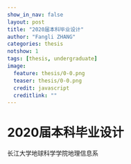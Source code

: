 ```yaml
---
show_in_nav: false
layout: post
title: "2020届本科毕业设计"
author: "Fangli ZHANG"
categories: thesis
notshow: 1
tags: [thesis, undergraduate]
image:
  feature: thesis/0-0.png
  teaser: thesis/0-0.png
  credit: javascript
  creditlink: ""
---
```


# 2020届本科毕业设计

长江大学地球科学学院地理信息系

<html>
    <head>
    <style>
        #chartdiv {
            width: 100%;
            height: 480px;
        }
        .map-marker {
            margin-left: -5px;
            margin-top: -5px;
        }
        .map-marker.map-clickable {
            cursor: pointer;
        }
        .pulse {
            width: 0px;
            height: 0px;
            border: 0px solid #f7f14c;
            -webkit-border-radius: 30px;
            -moz-border-radius: 30px;
            border-radius: 30px;
            background-color: #716f42;
            z-index: 10;
            position: absolute;
      }
      .map-marker .dot {
            border: 10px solid #FFFFFF;
            background: transparent;
            -webkit-border-radius: 100px;
            -moz-border-radius: 100px;
            border-radius: 100px;
            height: 40px;
            width: 40px;
            -webkit-animation: pulse 0.5s ease-out;
            -moz-animation: pulse 1s ease-out;
            animation: pulse 1.5s ease-out;
            -webkit-animation-iteration-count: infinite;
            -moz-animation-iteration-count: infinite;
            animation-iteration-count: infinite;
            position: absolute;
            top: -25px;
            left: -25px;
            z-index: 1;
            opacity: 0;
    }
    @-moz-keyframes pulse {
           0% {
              -moz-transform: scale(0);
              opacity: 0.0;
           }
           25% {
              -moz-transform: scale(0);
              opacity: 0.1;
           }
           50% {
              -moz-transform: scale(0.1);
              opacity: 0.3;
           }
           75% {
              -moz-transform: scale(0.5);
              opacity: 0.5;
           }
           100% {
              -moz-transform: scale(1);
              opacity: 0.0;
           }
    }
    @-webkit-keyframes "pulse" {
           0% {
              -webkit-transform: scale(0);
              opacity: 0.0;
           }
           25% {
              -webkit-transform: scale(0);
              opacity: 0.1;
           }
           50% {
              -webkit-transform: scale(0.1);
              opacity: 0.3;
           }
           75% {
              -webkit-transform: scale(0.5);
              opacity: 0.5;
           }
           100% {
              -webkit-transform: scale(1);
              opacity: 0.0;
           }
       }
    </style>
    </head>
    <body>
    <script src="https://www.amcharts.com/lib/3/ammap.js"></script>
    <script src="https://www.amcharts.com/lib/3/maps/js/worldLow.js"></script>
    <script src="https://www.amcharts.com/lib/3/themes/light.js"></script>
    <script>
    var targetSVG = "M9,0C4.029,0,0,4.029,0,9s4.029,9,9,9s9-4.029,9-9S13.971,0,9,0z M9,15.93 c-3.83,0-6.93-3.1-6.93-6.93S5.17,2.07,9,2.07s6.93,3.1,6.93,6.93S12.83,15.93,9,15.93 M12.5,9c0,1.933-1.567,3.5-3.5,3.5S5.5,10.933,5.5,9S7.067,5.5,9,5.5 S12.5,7.067,12.5,9z";

    <!-- var targetSVG = "{{site.baseurl}}/assets/svg/taxi.svg"; -->

    var map = AmCharts.makeChart( "chartdiv", {
        "type": "map",
        "theme": "light",
        "dragMap": true,
        "projection": "miller",
        "mouseWheelZoomEnabled": true,
        "showBalloonOnSelectedObject": true,
        "backgroundAlpha": 1,
        "backgroundColor": "#000",

        "dataProvider": {
            "mapURL": "/assets/map/chinaHigh.svg",

            "zoomLevel": 3,
            "zoomLatitude": 28.69,
            "zoomLongitude": 112.66,

            "lines": [
            { "arc": 0.85, "id": "line1", "latitudes": [ 30.45, 29.99], "longitudes": [ 111.73, 112.66]},
            { "arc": 0.85, "id": "line2", "latitudes": [ 27.18, 29.99], "longitudes": [ 105.18, 112.66]},
            { "arc": -0.85, "id": "line3", "latitudes": [ 30.35, 29.99], "longitudes": [ 114.17, 112.66]}
            ],


            "images": [
            {"type": "circle", "title": "<b>湖北荆州</b><br/>方小地", "latitude": 29.99, "longitude": 112.66, "color": "#FFFF00", "scale": 1.0},
            {"type": "circle", "title": "<b>湖北宜昌</b><br/>熊小玲", "latitude": 30.45, "longitude": 111.73, "color": "#FF00FF", "scale": 0.8},
            {"type": "circle", "title": "<b>贵州毕节</b><br/>严小信", "latitude": 27.18, "longitude": 105.18, "color": "#FF00FF", "scale": 0.8},
            {"type": "circle", "title": "<b>湖北武汉</b><br/>张小琪", "latitude": 30.35, "longitude": 114.17, "color": "#FF00FF", "scale": 0.8}
            ]
        },

            "areasSettings": {
                "color": "#FFCC00",
                "outlineThickness": 0.3,
                "unlistedAreasColor": "#FFFFFF",
                "unlistedAreasAlpha": 0.6
            },

            "imagesSettings": {
              "color": "#000000",
              "rollOverColor": "#FFFF00",
              "selectedColor": "#000000"
            },

            "linesSettings": {
              "arc": -0.75,
              "arrow": "middle",
              "color": "#00FF00",
              "alpha": 1,
              "arrowAlpha": 1,
              "arrowSize": 3,
              "thickness": 1
            },

            "balloon": {
                "drop": false,
                "fixedPosition": false
            },

            "zoomControl": {
              "homeButtonEnabled": false,
              "zoomControlEnabled": false,
              "buttonSize": 10,
              "gridHeight": 0,
              "draggerAlpha": 0,
              "gridAlpha": 0
            },

            "backgroundZoomsToTop": true,
            "linesAboveImages": false,

           "export": {
             "enabled": false
           }
    } );

    map.addListener( "positionChanged", updateCustomMarkers );

    function updateCustomMarkers( event ) {
      var map = event.chart;

      for ( var x in map.dataProvider.images ) {
        var image = map.dataProvider.images[ x ];
        if (x == 4) {
            if ( 'undefined' == typeof image.externalElement )
            image.externalElement = createCustomMarker( image );
            var xy = map.coordinatesToStageXY( image.longitude, image.latitude );
            image.externalElement.style.top = xy.y + 'px';
            image.externalElement.style.left = xy.x + 'px';
        } else {
            if ( 'undefined' == typeof image.externalElement )
            image.externalElement = createCustomMarker( image );
            var xy = map.coordinatesToStageXY( image.longitude, image.latitude );
            image.externalElement.style.top = xy.y + 'px';
            image.externalElement.style.left = xy.x + 'px';
        }
      }
    }

    function createCustomMarker( image ) {
      var holder = document.createElement( 'div' );
      holder.className = 'map-marker';
      holder.title = image.title;
      holder.style.position = 'absolute';

      if ( undefined != image.url ) {
        holder.onclick = function() {
          window.location.href = image.url;
        };
        holder.className += ' map-clickable';
      }

      var dot = document.createElement( 'div' );
      dot.className = 'dot';
      holder.appendChild( dot );

      var pulse = document.createElement( 'div' );
      pulse.className = 'pulse';
      holder.appendChild( pulse );

      image.chart.chartDiv.appendChild( holder );

      return holder;
    }


    </script>
    </body>
    <div id="chartdiv"></div>
</html>


## 目录
{:.no_toc}
1. TOC
{:toc}

## 20191101 选题申报
选题一：遥感影像处理

基于高分辨率遥感影像的城市扩张动态监测 —— 以武汉市蔡甸区为例

一句话：从遥感影像上看城市是怎么一步步长成今天这个样子的

毕设突出展示：
1. 遥感影像处理技术提取城市不透水面
2. 地理信息系统展示空间格局演变过程

研究区域：武汉市蔡甸区主城区（以行政边界为准）
数据来源：高分辨率Google影像
时间区间：2010-2019年多期影像（每年一期、每两年一期、或者每五年一期）

主要内容：
1. 数据收集：获取高分遥感影像（Google影像下载）
2. 数据预处理：校正、裁剪、以道路街区为单位进行分析
3. 数据分析：提取城市不透水面（建筑物、道路）、空间格局统计与分析
4. 结果讨论：城市扩张模式的驱动力简要分析（发展政策）
5. 展示平台：简易展示城市扩张的动态过程

***

选题二：GIS网络分析

基于GIS的市际公路铁路通达性分析 —— 以湖北省为例

一句话：从高速公路网和客运铁路网上看湖北省各个地级行政区之间的交通可达性

毕设突出展示：
1. 地理信息数据的获取、管理与分析
1. 空间分析之网络分析

研究区域：湖北省（以市政府所在位置表示城市区位）
数据来源：百度地图、高德地图（里程、平均时间）
时间区间：能搜集到的最新的时间点

主要内容：
1. 数据搜集：湖北省地级市位置分布图、高速公路网、客运铁路网
2. 数据预处理：Excel采集属性数据、距离与时间邻接矩阵
3. 数据分析：市际连通性（直线距离、公路距离、公路时间、铁路距离、铁路时间）
4. 结果讨论：市际连通图（如果不需要经过第三座城市就可直达，则连通，反之，则不连）
5. 展示平台：简单展示

***
选题三：数字地形分析
基于数字高程模型的江汉平原地形特征分析

一句话：从数字高程模型上看清江汉平原的高低起伏和空间范围

毕设突出展示：
1. 数字高程模型的处理、计算与分析
2. 数字地形分析

主要回答以下问题：
1. 江汉平原有多大：南抵长江，北抵哪里？
2. 江汉平原有多平：地形粗糙度，哪里最平？

研究区域：湖北省长江以北的区域
数据来源：国家基础地理信息中心 http://www.gscloud.cn

时间区间：任意

主要内容：
1. 数据搜集：湖北省长江以北的数字高程模型 90米空间分辨率的即可
2. 数据预处理：拼接、裁剪
3. 数据分析：高程分析、地形复杂度分析，找寻边界
4. 结果讨论：与现有基于行政区划的描述方式对比，本研究的意义
5. 展示平台：简单展示

***
选题四：历史GIS应用

基于GIS的湖北省行政区划历史沿革研究

一句话：从历朝历代的中国历史地图上看湖北地区的行政区划沿革情况

毕设突出展示：
1. 历史GIS
2. 地图编绘与空间分析

研究区域：湖北省现行行政区域范围（以此为基准）
数据来源：中国历史地图集
时间区间：原始社会至今

主要内容：
1. 数据搜集：中国历史地图集（谭其骧）、中国县级行政区划数据（国家基础地理信息）
2. 数据预处理：几何校正、数字化、属性录入与管理
3. 数据分析：关注湖北省历朝历代的行政区划严格（行政中心迁移、边界范围变化等）
4. 结果讨论：探讨GIS在历史研究中的意义
5. 展示平台：历史GIS

## 20191120 学生选题

```
工作安排：
第9-10周（10月28日-11月8日）学院组织审核指导教师资格以及指导老师申报毕业设计题目(院内、院外)

第11-12周（11月11日-11月22日) 由指导教师填写“课题申报、审核表”，经系、学院两级审核后，上交教学办，确定课题。
```

2019年11月20日

指导老师：方小地 讲师
申报题目：3项

1. 基于高分辨率遥感影像的城市扩张动态监测 —— 以武汉市蔡甸区为例
2. 基于GIS的市际公路铁路通达性分析 —— 以湖北省为例
3. 基于GIS的湖北省行政区划历史沿革研究

```
工作安排
第13周（11月25日-11月29日） 召开全院毕业设计动员大会，实施学生与指导教师双向选择。落实合作指导企业导师，完成选题工作。
```

2019年11月28日 完成选题工作
1. 选题一：熊小玲 201600454 地信21602
2. 选题二：张小琪 201600462 地信（产业）21601
3. 选题三：严小信 201600458 地信21602



## 20191206 下任务书
```
第14周（12月2日-12月6日 指导老师填写任务书，向学生下达任务书。
```

两张图：
1. 收集整理资料、数据、文献（研究区域图）
2. 设计研究技术路线（数据流程图）
3. **避免无畏的付出，首先要看看能直接获得的资料有什么**

任务书
S1 熊小玲
基于高分辨率遥感影像的城市扩张动态监测 —— 以武汉市蔡甸区为例

1. 遥感影像：遥感影像下载 链接: https://pan.baidu.com/s/1b-LM4FKAB3lMuzZWZ2lUOA 提取码: dqui
2. 底图数据：要找个标准地图作为几何精细校正的参考 国家基础地理信息中心标准地图 http://bzdt.ch.mnr.gov.cn
3. 文献资料：面向对象影像分析 + 城市扩张理论
4. 统计资料：湖北省统计局有关蔡甸城区人口、经济等指标

T1 城市扩张
![长江大学武汉校区城市扩张](../assets/img/thesis/1-1.png)
![武汉市蔡甸区城区城市扩张](../assets/img/thesis/1-2.png)
***
S2 张小琪
基于GIS的市际公路铁路通达性分析 —— 以湖北省为例

1. 地图数据：国家基础地理信息中心标准地图 http://bzdt.ch.mnr.gov.cn
2. 文献资料：交通网络通达性 + 城市引力模型 + 高德地图路径规划
3. 统计资料：湖北省统计局有关各地级市人口、经济等指标

T2 空间通达
![基于引力模型的城市互联互通分析](../assets/img/thesis/2-1.png)
![基于GIS的市际空间通达性分析](../assets/img/thesis/2-2.png)

***
S3 严小信
基于GIS的湖北省行政区划历史沿革研究

1. 地图数据：谭其骧《中国历史地图集》 链接: https://pan.baidu.com/s/1X6iGanCrmOz1eAMyo9YYHg 提取码: ampv
2. 公开数据：复旦大学历史地理研究中心CHGIS数据 http://yugong.fudan.edu.cn/index.php （先看看这个数据集能不能用，可能不需要再数字化）
3. 底图数据：国家基础地理信息中心标准地图 http://bzdt.ch.mnr.gov.cn
4. 文献资料：中国历史 + 地图数字化 + 地理信息系统

T3 时空变迁
![中国历史地图集](../assets/img/thesis/3-1.png)
![湖北行政区划历史沿革](../assets/img/thesis/3-2.png)
![中国朝代年表](../assets/img/thesis/3-3.png)

## 20200216 开题报告

```
工作安排：

第15-18周（12月9日-2019年1月3日）指导教师督促学生做好文献检索，外文阅读与翻译，文献综述；撰写完成开题报告（详细要求见学生工作手册第10页）。

第19周（2020年1月6日-2020年1月10日）学生向指导老师提交开题报告，分系或学科组进行开题答辩并由答辩小组秘书做好答辩记录。
```

2019年12月24日 工作内容：
1. 开题报告（模板见2020届毕设小分队QQ群共享）
2. 开题答辩PPT

S1 熊小玲
基于高分辨率遥感影像的城市扩张动态监测 —— 以武汉市蔡甸区为例

S2 张小琪
基于GIS的市际公路铁路通达性分析 —— 以湖北省为例

S3 严小信
基于GIS的湖北省行政区划历史沿革研究

## 20200216 外文翻译
```
选题学生

依据毕业设计选题，选择一篇英文文献进行翻译。翻译稿随开题报告一并提交。

外文翻译：外文翻译要求准确、流畅，内容包括：标题，标题下方正中为外文作者名、译者名（格式：× × ×著，× × ×译），外文翻译成中文的内容。
```

熊小玲的译文

张小琪的译文

严小信的译文

Chiang, Tao-Chang, 2005. Historical geography in China. *Progress in Human Geography*, 29(2), pp.148–164. [https://doi.org/10.1191/0309132505ph537oa](https://doi.org/10.1191/0309132505ph537oa).
姜道章，2005. 中国历史地理学. *人文地理学进展*. 第29卷，第2期，页码：148-164.
```
姜道章（1929年- ），中国文化大学地理系教授。
```

## 20200228 开题预答辩
是日19:00-21:00，大家在腾讯会议app上通过屏幕分享，进行了开题预答辩，听之，问之，建议之，讨论之。

关于大家的研究内容，作为指导老师的建议是，从数据处理与分析的角度理解：
+ 熊小玲
  - 数据处理：从高分遥感影像上获取城市建筑物信息
  - 数据分析：基于城市建筑物分析城市的动态扩展变化
+ 张小琪
  - 数据处理：构建湖北省地级县市之间的空间邻接矩阵
  - 数据分析：分析各地市的交通通达能力及其关系
+ 严小信
  - 数据处理：历史地图数字化管理
  - 数据分析：行政区划历史沿革分析

## 20200302 开题答辩
是日14:00-16:30，大家在腾讯会议上通过共享屏幕，按顺序完成了开题答辩，各位小伙伴们表现很好，余心甚慰。
![答辩安排](../assets/img/thesis/20200302-1.png)
+ 熊小玲
  - 空间范围上不作调整，时间域上扩展至1999年，即1999-2019年二十年间的城市扩张状况
  - 分析方法上，从二维至三维，应多考虑城市内部结构上的更新指标
![熊琪玲](../assets/img/thesis/20200302-2.png)
+ 严小信
  - 历史地图的数字化应设计好地名要素的属性信息，即古今地名的对应关系等
  - 落脚点应重视基于数字化地图的统计分析，得出有意义的研究结果
![严信](../assets/img/thesis/20200302-3.png)
+ 张小琪
  - 数据分析上，应综合考虑铁路、公路、国道等多种交通方式，先分别考虑，后综合考虑
  - 加强应用设计，与现实需求相结合，以空间通达性解释城市之间的传染能力
![张思琪](../assets/img/thesis/20200302-4.png)
且盼各位继续努力，革命尚未成功，争取早日完成毕设，开启各自的锦绣前程。


## 20200307 毕设进展
自开题答辩结束，约定每周周六简单汇报一周进展，一来答疑解惑，二来知悉进度，帮助大家按时顺利完成毕设。
+ 熊小玲
  - 等待中 ...
+ 严小信
  - 历史地图的数字化，加载了夏朝地图，未见几何配准，未见数字化图层，未见属性录入，盼加快进度。
+ 张小琪
  - 等待中 ...


## 20200602 毕设答辩（完结）
  + 熊小玲
    - 熊琪玲同学的毕业论文《基于高分辨率遥感影像的城市扩张动态监测—以武汉市蔡甸区为例》关注社会实际，以长江大学武汉校区所在武汉市蔡甸区为研究区域，由传统城市扩张的研究出发，利用高空间分辨率的遥感影像，构建出城市建成区的精细时空演变模型，进而在影像分割分类的基础上，对21世纪前20年来蔡甸主城区的发展过程进行了量化分析，并进一步与现实发展中的人口、经济等评价指标相关联，试图揭示本地区城市化进程的驱动因素，对于认知城市的扩张模式，预测未来的发展方向具有一定的参考价值。
  + 严小信
    - 严信同学的毕业论文《基于GIS的湖北省行政区划历史沿革研究》以行政区划的历史沿革为切入点，以复旦大学地理系久负盛名的《中国历史地图集》为抓手，系统分析了湖北省现行的地域空间在历史长河中所历经的时代变迁，沿历史学的线索挖掘地理信息，用新兴地理学的手段解读历史自然，为解构本地域的政治、经济、民族和社会的演化过程提供了数字化的客观依据，对于认知历史的演进、社会的发展具有一定的参考价值。
  + 张小琪
    - 张思琪同学的毕业论文《基于GIS的市际公路铁路通达性分析—以湖北省为例》关注地区城市之间的连通性问题，以湖北省为例，系统分析了湖北省各地市之间的空间通达性问题，基于互联网地图服务提供的普通公路、高速公路和高速铁路路径规划信息，构建了市际空间通达邻接矩阵，以通行时间和通行距离两个指标度量城市与城市之间的通畅程度，并进一步利用图论方法对各城市的通达能力进行了综合评价，具有一定的研究意义。
